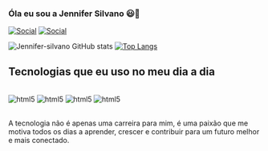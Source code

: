 ### Óla eu sou a Jennifer Silvano 😃👋

[![Social](https://img.shields.io/badge/LinkedIn-0077B5?style=for-the-badge&logo=linkedin&logoColor=white)](https://www.linkedin.com/in/jennifer-silvano-3993b9246/)
[![Social](https://img.shields.io/badge/Figma-F24E1E?style=for-the-badge&logo=figma&logoColor=white)](https://www.figma.com/design/sRuJQl5svqj5F3jjma2hF3/habitos?m=auto&t=RI13gcsurBmfFe6a-6)


![Jennifer-silvano GitHub stats](https://github-readme-stats.vercel.app/api?username=Jennifer-silvano&show_icons=true&theme=tokyonight)
[![Top Langs](https://github-readme-stats.vercel.app/api/top-langs/?username=Jennifer-silvano&layout=compact)](https://github.com/Jennifer-silvano/github-readme-stats) 

## Tecnologias que eu uso no meu dia a dia

<div style="display: incline_block"><br/>
<img aling="center"alt="html5" src="https://img.shields.io/badge/HTML5-E34F26?style=for-the-badge&logo=html5&logoColor=white"/>
<img aling="center"alt="html5" src="https://img.shields.io/badge/Python-3776AB?style=for-the-badge&logo=python&logoColor=white"/>
<img aling="center"alt="html5" src="https://img.shields.io/badge/CSS-239120?&style=for-the-badge&logo=css3&logoColor=white"/>
<img aling="center"alt="html5" src="https://img.shields.io/badge/JavaScript-323330?style=for-the-badge&logo=javascript&logoColor=F7DF1E"/>
</div><br/>

A tecnologia não é apenas uma carreira para mim, é uma paixão que me motiva todos os dias a aprender, crescer e contribuir para um futuro melhor e mais conectado.
